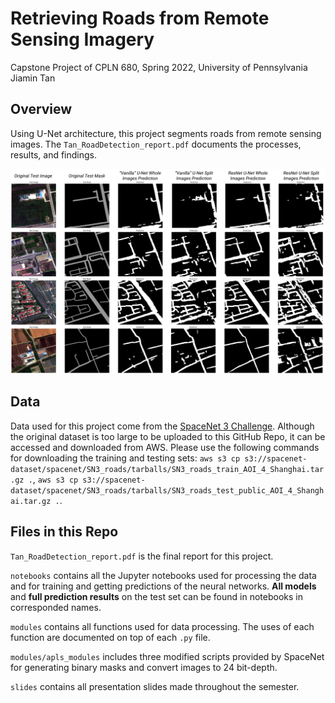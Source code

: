 # Retrieving Roads from Remote Sensing Imagery
Capstone Project of CPLN 680, Spring 2022, University of Pennsylvania     
Jiamin Tan     
     
## Overview
Using U-Net architecture, this project segments roads from remote sensing images. The `Tan_RoadDetection_report.pdf` documents the processes, results, and findings.
     
![](misc/Figure5.png)
## Data
Data used for this project come from the [SpaceNet 3 Challenge](https://spacenet.ai/spacenet-roads-dataset/). Although the original dataset is too large to be uploaded to this GitHub Repo, it can be accessed and downloaded from AWS. Please use the following commands for downloading the training and testing sets: `aws s3 cp s3://spacenet-dataset/spacenet/SN3_roads/tarballs/SN3_roads_train_AOI_4_Shanghai.tar.gz .`, `aws s3 cp s3://spacenet-dataset/spacenet/SN3_roads/tarballs/SN3_roads_test_public_AOI_4_Shanghai.tar.gz .`.

## Files in this Repo
`Tan_RoadDetection_report.pdf` is the final report for this project.
     
          
`notebooks` contains all the Jupyter notebooks used for processing the data and for training and getting predictions of the neural networks. **All models** and **full prediction results** on the test set can be found in notebooks in corresponded names.  
     
          
`modules` contains all functions used for data processing. The uses of each function are documented on top of each `.py` file.
     
     
`modules/apls_modules` includes three modified scripts provided by SpaceNet for generating binary masks and convert images to 24 bit-depth.
     
     
`slides` contains all presentation slides made throughout the semester.     

